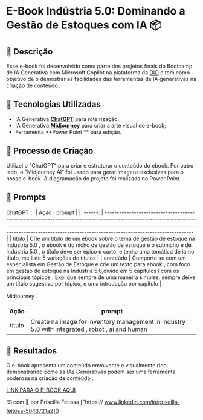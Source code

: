 # E-Book Indústria 5.0: Dominando a Gestão de Estoques com IA 📦



## 📒 Descrição

Esse e-book foi desenvolvido como parte dos projetos finais do Bootcamp de IA Generativa com Microsoft Copilot na plataforma da [DIO](https://dio.me) e tem como objetivo de o demostrar as facilidades das ferramentas de IA generativas na criação de conteúdo. 

## 🤖 Tecnologias Utilizadas
- IA Generativa **[ChatGPT](https://chat.openai.com)** para roteirização;
- IA Generativa **[Midjourney](https://www.midjourney.com/)** para criar a arte visual do e-book;
- Ferramenta **Power Point ** para edição.

## 🧐 Processo de Criação
Utilizei o "ChatGPT" para criar e estruturar o conteúdo do ebook. Por outro lado, o "Midjourney AI" foi usado para gerar imagens exclusivas para o nosso e-book. A diagramação do projeto foi realizada no Power Point.
## 🧠 Prompts
ChatGPT：
|   Ação   | prompt                                                                                                                                                                                                                                                                       |
| :------: | ------------------------------------------------------------------------------------------------------------------------------------------------------------------------------------------------------------------------------------------------------------------------------ |
|  título  | Crie um título de um ebook sobre o tema de gestão de estoque  na Industria 5.0 , o ebook é do nicho de gestão de estoque  e o subnicho é de Industria 5.0 , o título deve ser épico e curto, e tenha uma temática de ia no título, me liste 5 variações de títulos                                                        |
| conteúdo | Comporte se com um especialista em Gestão de Estoque e crie um texto para ebook , com foco em gestão de estoque  na Industria 5.0,divido em 5 capítulos  l com os principais tópicos . Explique sempre de uma maneira simples. sempre deixe um título sugestivo por tópico, e uma introdução por capitulo |


Midjourney：

|  Ação  | prompt                                                                                |
| :----: | -------------------------------------------------------------------------------------- |
| título | Create na image for inventory management in industry 5.0 with integrated , robot , ai and human  |


## 🚀 Resultados
O e-book apresenta um conteúdo envolvente e visualmente rico, demonstrando como as IAs Generativas podem ser uma ferramenta poderosa na criação de conteúdo .

[LINK PARA O E-BOOK AQUI](https://github.com/FEITOSAPRISCILLA/ebook-/blob/main/EBOOK.pdf)


⌨️ com 💜 por Priscilla Feitosa
["https:// www.linkedin.com/in/priscilla-feitosa-5043721a2]()




